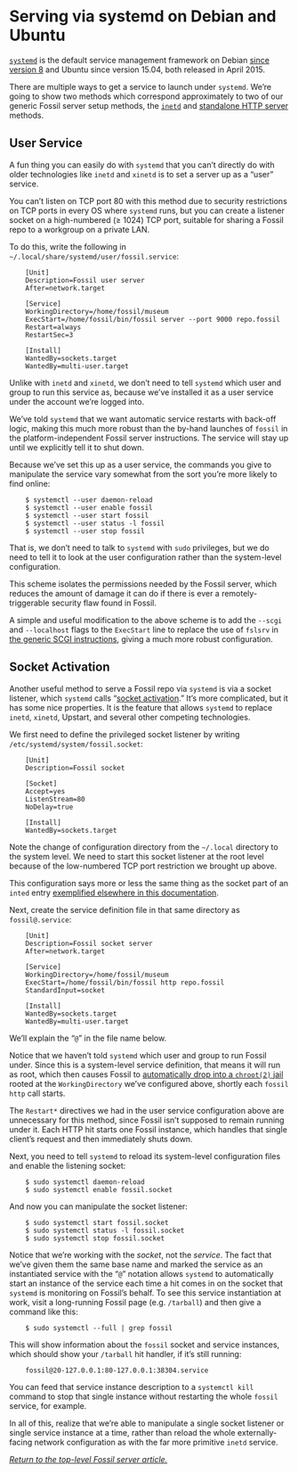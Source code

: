 # Serving via systemd on Debian and Ubuntu

[`systemd`][sdhome] is the default service management framework on
Debian [since version 8][wpa] and Ubuntu since version 15.04, both
released in April 2015.

There are multiple ways to get a service to launch under `systemd`.
We’re going to show two methods which correspond approximately to two of
our generic Fossil server setup methods, the [`inetd`](../any/inetd.md)
and [standalone HTTP server](../any/none.md) methods.

[sdhome]: https://www.freedesktop.org/wiki/Software/systemd/
[wpa]:    https://en.wikipedia.org/wiki/Systemd#Adoption



## User Service

A fun thing you can easily do with `systemd` that you can’t directly do
with older technologies like `inetd` and `xinetd` is to set a server up
as a “user” service.

You can’t listen on TCP port 80 with this method due to security
restrictions on TCP ports in every OS where `systemd` runs, but you can
create a listener socket on a high-numbered (&ge; 1024) TCP port,
suitable for sharing a Fossil repo to a workgroup on a private LAN.

To do this, write the following in
`~/.local/share/systemd/user/fossil.service`:

```dosini
    [Unit]
    Description=Fossil user server
    After=network.target

    [Service]
    WorkingDirectory=/home/fossil/museum
    ExecStart=/home/fossil/bin/fossil server --port 9000 repo.fossil
    Restart=always
    RestartSec=3

    [Install]
    WantedBy=sockets.target
    WantedBy=multi-user.target
```

Unlike with `inetd` and `xinetd`, we don’t need to tell `systemd` which
user and group to run this service as, because we’ve installed it as a
user service under the account we’re logged into.

We’ve told `systemd` that we want automatic service restarts with
back-off logic, making this much more robust than the by-hand launches
of `fossil` in the platform-independent Fossil server instructions.  The
service will stay up until we explicitly tell it to shut down.

Because we’ve set this up as a user service, the commands you give to
manipulate the service vary somewhat from the sort you’re more likely to
find online:

        $ systemctl --user daemon-reload
        $ systemctl --user enable fossil
        $ systemctl --user start fossil
        $ systemctl --user status -l fossil
        $ systemctl --user stop fossil

That is, we don’t need to talk to `systemd` with `sudo` privileges, but
we do need to tell it to look at the user configuration rather than the
system-level configuration.

This scheme isolates the permissions needed by the Fossil server, which
reduces the amount of damage it can do if there is ever a
remotely-triggerable security flaw found in Fossil.

A simple and useful modification to the above scheme is to add the
`--scgi` and `--localhost` flags to the `ExecStart` line to replace the
use of `fslsrv` in [the generic SCGI instructions](../any/scgi.md),
giving a much more robust configuration.


## Socket Activation

Another useful method to serve a Fossil repo via `systemd` is via a
socket listener, which `systemd` calls “[socket activation][sa].”
It’s more complicated, but it has some nice properties.  It is the
feature that allows `systemd` to replace `inetd`, `xinetd`, Upstart, and
several other competing technologies.

We first need to define the privileged socket listener by writing
`/etc/systemd/system/fossil.socket`:

```dosini
    [Unit]
    Description=Fossil socket

    [Socket]
    Accept=yes
    ListenStream=80
    NoDelay=true

    [Install]
    WantedBy=sockets.target
```

Note the change of configuration directory from the `~/.local` directory
to the system level. We need to start this socket listener at the root
level because of the low-numbered TCP port restriction we brought up
above.

This configuration says more or less the same thing as the socket part
of an `inted` entry [exemplified elsewhere in this
documentation](../any/inetd.md).

Next, create the service definition file in that same directory as
`fossil@.service`:

```dosini
    [Unit]
    Description=Fossil socket server
    After=network.target

    [Service]
    WorkingDirectory=/home/fossil/museum
    ExecStart=/home/fossil/bin/fossil http repo.fossil
    StandardInput=socket

    [Install]
    WantedBy=sockets.target
    WantedBy=multi-user.target
```

We’ll explain the “`@`” in the file name below.

Notice that we haven’t told `systemd` which user and group to run Fossil
under. Since this is a system-level service definition, that means it
will run as root, which then causes Fossil to [automatically drop into a
`chroot(2)` jail](../../chroot.md) rooted at the `WorkingDirectory`
we’ve configured above, shortly each `fossil http` call starts.

The `Restart*` directives we had in the user service configuration above
are unnecessary for this method, since Fossil isn’t supposed to remain
running under it. Each HTTP hit starts one Fossil instance, which
handles that single client’s request and then immediately shuts down.

Next, you need to tell `systemd` to reload its system-level
configuration files and enable the listening socket:

        $ sudo systemctl daemon-reload
        $ sudo systemctl enable fossil.socket

And now you can manipulate the socket listener:

        $ sudo systemctl start fossil.socket
        $ sudo systemctl status -l fossil.socket
        $ sudo systemctl stop fossil.socket

Notice that we’re working with the *socket*, not the *service*. The fact
that we’ve given them the same base name and marked the service as an
instantiated service with the “`@`” notation allows `systemd` to
automatically start an instance of the service each time a hit comes in
on the socket that `systemd` is monitoring on Fossil’s behalf. To see
this service instantiation at work, visit a long-running Fossil page
(e.g. `/tarball`) and then give a command like this:

        $ sudo systemctl --full | grep fossil

This will show information about the `fossil` socket and service
instances, which should show your `/tarball` hit handler, if it’s still
running:

        fossil@20-127.0.0.1:80-127.0.0.1:38304.service

You can feed that service instance description to a `systemctl kill`
command to stop that single instance without restarting the whole
`fossil` service, for example.

In all of this, realize that we’re able to manipulate a single socket
listener or single service instance at a time, rather than reload the
whole externally-facing network configuration as with the far more
primitive `inetd` service.

[sa]: http://0pointer.de/blog/projects/socket-activation.html


*[Return to the top-level Fossil server article.](../)*
